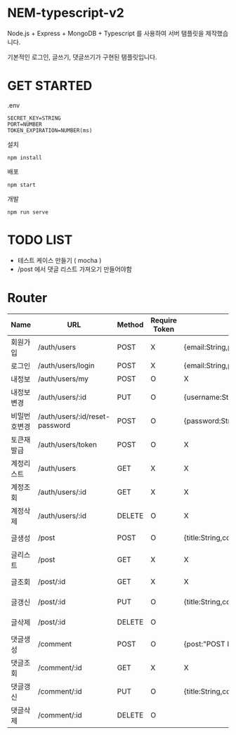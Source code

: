 # NEM-typescript-v2

Node.js + Express + MongoDB + Typescript 를 사용하여 서버 탬플릿을 제작했습니다.

기본적인 로그인, 글쓰기, 댓글쓰기가 구현된 탬플릿입니다.

# GET STARTED

.env

```
SECRET_KEY=STRING
PORT=NUMBER
TOKEN_EXPIRATION=NUMBER(ms)
```

설치

```
npm install
```

배포

```
npm start
```

개발

```
npm run serve
```

# TODO LIST

-   테스트 케이스 만들기 ( mocha )
-   /post 에서 댓글 리스트 가져오기 만들어야함

# Router

| Name         | URL                            | Method | Require Token | Request                                        | Response                           |
| ------------ | ------------------------------ | ------ | ------------- | ---------------------------------------------- | ---------------------------------- |
| 회원가입     | /auth/users                    | POST   | X             | {email:String,password:String,username:String} | {result: true}                     |
| 로그인       | /auth/users/login              | POST   | X             | {email:String,password:String}                 | {result: true,data:"TOKEN"}        |
| 내정보       | /auth/users/my                 | POST   | O             | X                                              | {result:true,data:"USER_DATA"}     |
| 내정보변경   | /auth/users/:id                | PUT    | O             | {username:String}                              | {result:true}                      |
| 비밀번호변경 | /auth/users/:id/reset-password | POST   | O             | {password:String}                              | {result:true}                      |
| 토큰재발급   | /auth/users/token              | POST   | O             | X                                              | {result: true,data:"TOKEN"}        |
| 계정리스트   | /auth/users                    | GET    | X             | X                                              | {result: true,data:["USER DATA"]}  |
| 계정조회     | /auth/users/:id                | GET    | X             | X                                              | {result: true,data:"USER DATA"}    |
| 계정삭제     | /auth/users/:id                | DELETE | O             | X                                              | {result: true}                     |
| 글생성       | /post                          | POST   | O             | {title:String,content:String}                  | {result: true,data:"POST DATA"}    |
| 글리스트     | /post                          | GET    | X             | X                                              | {result: true,data:["POST DATA"]}  |
| 글조회       | /post/:id                      | GET    | X             | X                                              | {result: true,data:"POST DATA"}    |
| 글갱신       | /post/:id                      | PUT    | O             | {title:String,content:String}                  | {result: true,data:"POST DATA"}    |
| 글삭제       | /post/:id                      | DELETE | O             |                                                | {result: true,data:"POST DATA"}    |
| 댓글생성     | /comment                       | POST   | O             | {post:"POST ID",content:String}                | {result: true,data:"COMMENT DATA"} |
| 댓글조회     | /comment/:id                   | GET    | X             | X                                              | {result: true,data:"COMMENT DATA"} |
| 댓글갱신     | /comment/:id                   | PUT    | O             | {title:String,content:String}                  | {result: true,data:"COMMENT DATA"} |
| 댓글삭제     | /comment/:id                   | DELETE | O             |                                                | {result: true,data:"COMMENT DATA"} |